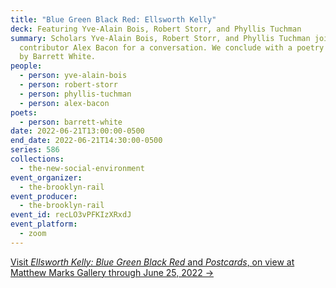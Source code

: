 ```yaml
---
title: "Blue Green Black Red: Ellsworth Kelly"
deck: Featuring Yve-Alain Bois, Robert Storr, and Phyllis Tuchman
summary: Scholars Yve-Alain Bois, Robert Storr, and Phyllis Tuchman join Rail
  contributor Alex Bacon for a conversation. We conclude with a poetry reading
  by Barrett White.
people:
  - person: yve-alain-bois
  - person: robert-storr
  - person: phyllis-tuchman
  - person: alex-bacon
poets:
  - person: barrett-white
date: 2022-06-21T13:00:00-0500
end_date: 2022-06-21T14:30:00-0500
series: 586
collections:
  - the-new-social-environment
event_organizer:
  - the-brooklyn-rail
event_producer:
  - the-brooklyn-rail
event_id: recLO3vPFKIzXRxdJ
event_platform:
  - zoom
---
```

[Visit *Ellsworth Kelly: Blue Green Black Red* and *Postcards*, on view at Matthew Marks Gallery through June 25, 2022 →](https://matthewmarks.com/online/kelly-blue-green-black-red-postcards/)